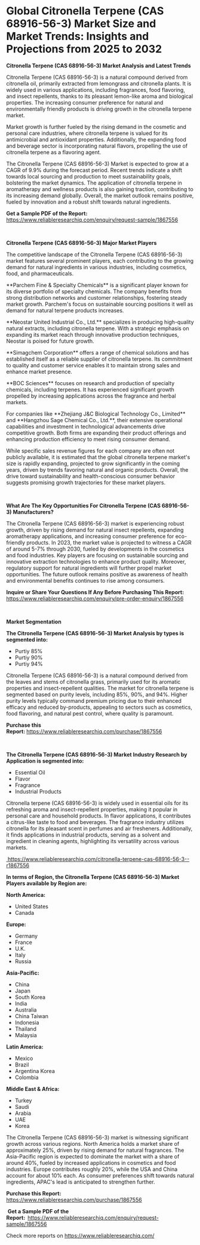 <p><h1>Global Citronella Terpene (CAS 68916-56-3) Market Size and Market Trends: Insights and Projections from 2025 to 2032</h1></p><p><strong>Citronella Terpene (CAS 68916-56-3) Market Analysis and Latest Trends</strong></p>
<p><p>Citronella Terpene (CAS 68916-56-3) is a natural compound derived from citronella oil, primarily extracted from lemongrass and citronella plants. It is widely used in various applications, including fragrances, food flavoring, and insect repellents, thanks to its pleasant lemon-like aroma and biological properties. The increasing consumer preference for natural and environmentally friendly products is driving growth in the citronella terpene market. </p><p>Market growth is further fueled by the rising demand in the cosmetic and personal care industries, where citronella terpene is valued for its antimicrobial and antioxidant properties. Additionally, the expanding food and beverage sector is incorporating natural flavors, propelling the use of citronella terpene as a flavoring agent. </p><p>The Citronella Terpene (CAS 68916-56-3) Market is expected to grow at a CAGR of 9.9% during the forecast period. Recent trends indicate a shift towards local sourcing and production to meet sustainability goals, bolstering the market dynamics. The application of citronella terpene in aromatherapy and wellness products is also gaining traction, contributing to its increasing demand globally. Overall, the market outlook remains positive, fueled by innovation and a robust shift towards natural ingredients.</p></p>
<p><strong>Get a Sample PDF of the Report:&nbsp;</strong> <a href="https://www.reliableresearchiq.com/enquiry/request-sample/1867556?utm_campaign=2313&utm_medium=2&utm_source=Github&utm_content=ia&utm_term=03042025&utm_id=citronella-terpene-cas-68916-56-3">https://www.reliableresearchiq.com/enquiry/request-sample/1867556</a></p>
<p>&nbsp;</p>
<p><strong>Citronella Terpene (CAS 68916-56-3) Major Market Players</strong></p>
<p><p>The competitive landscape of the Citronella Terpene (CAS 68916-56-3) market features several prominent players, each contributing to the growing demand for natural ingredients in various industries, including cosmetics, food, and pharmaceuticals.</p><p>**Parchem Fine & Specialty Chemicals** is a significant player known for its diverse portfolio of specialty chemicals. The company benefits from strong distribution networks and customer relationships, fostering steady market growth. Parchem's focus on sustainable sourcing positions it well as demand for natural terpene products increases.</p><p>**Neostar United Industrial Co., Ltd.** specializes in producing high-quality natural extracts, including citronella terpene. With a strategic emphasis on expanding its market reach through innovative production techniques, Neostar is poised for future growth.</p><p>**Simagchem Corporation** offers a range of chemical solutions and has established itself as a reliable supplier of citronella terpene. Its commitment to quality and customer service enables it to maintain strong sales and enhance market presence.</p><p>**BOC Sciences** focuses on research and production of specialty chemicals, including terpenes. It has experienced significant growth propelled by increasing applications across the fragrance and herbal markets.</p><p>For companies like **Zhejiang J&C Biological Technology Co., Limited** and **Hangzhou Sage Chemical Co., Ltd.**, their extensive operational capabilities and investment in technological advancements drive competitive growth. Both firms are expanding their product offerings and enhancing production efficiency to meet rising consumer demand.</p><p>While specific sales revenue figures for each company are often not publicly available, it is estimated that the global citronella terpene market's size is rapidly expanding, projected to grow significantly in the coming years, driven by trends favoring natural and organic products. Overall, the drive toward sustainability and health-conscious consumer behavior suggests promising growth trajectories for these market players.</p></p>
<p>&nbsp;</p>
<p><strong>What Are The Key Opportunities For Citronella Terpene (CAS 68916-56-3) Manufacturers?</strong></p>
<p><p>The Citronella Terpene (CAS 68916-56-3) market is experiencing robust growth, driven by rising demand for natural insect repellents, expanding aromatherapy applications, and increasing consumer preference for eco-friendly products. In 2023, the market value is projected to witness a CAGR of around 5-7% through 2030, fueled by developments in the cosmetics and food industries. Key players are focusing on sustainable sourcing and innovative extraction technologies to enhance product quality. Moreover, regulatory support for natural ingredients will further propel market opportunities. The future outlook remains positive as awareness of health and environmental benefits continues to rise among consumers.</p></p>
<p><strong>Inquire or Share Your Questions If Any Before Purchasing This Report:</strong> <a href="https://www.reliableresearchiq.com/enquiry/pre-order-enquiry/1867556?utm_campaign=2313&utm_medium=2&utm_source=Github&utm_content=ia&utm_term=03042025&utm_id=citronella-terpene-cas-68916-56-3">https://www.reliableresearchiq.com/enquiry/pre-order-enquiry/1867556</a></p>
<p>&nbsp;</p>
<p><strong>Market Segmentation</strong></p>
<p><strong>The Citronella Terpene (CAS 68916-56-3) Market Analysis by types is segmented into:</strong></p>
<p><ul><li>Purtiy 85%</li><li>Purtiy 90%</li><li>Purtiy 94%</li></ul></p>
<p><p>Citronella Terpene (CAS 68916-56-3) is a natural compound derived from the leaves and stems of citronella grass, primarily used for its aromatic properties and insect-repellent qualities. The market for citronella terpene is segmented based on purity levels, including 85%, 90%, and 94%. Higher purity levels typically command premium pricing due to their enhanced efficacy and reduced by-products, appealing to sectors such as cosmetics, food flavoring, and natural pest control, where quality is paramount.</p></p>
<p><strong>Purchase this Report:&nbsp;</strong><a href="https://www.reliableresearchiq.com/purchase/1867556?utm_campaign=2313&utm_medium=2&utm_source=Github&utm_content=ia&utm_term=03042025&utm_id=citronella-terpene-cas-68916-56-3">https://www.reliableresearchiq.com/purchase/1867556</a></p>
<p>&nbsp;</p>
<p><strong>The Citronella Terpene (CAS 68916-56-3) Market Industry Research by Application is segmented into:</strong></p>
<p><ul><li>Essential Oil</li><li>Flavor</li><li>Fragrance</li><li>Industrial Products</li></ul></p>
<p><p>Citronella terpene (CAS 68916-56-3) is widely used in essential oils for its refreshing aroma and insect-repellent properties, making it popular in personal care and household products. In flavor applications, it contributes a citrus-like taste to food and beverages. The fragrance industry utilizes citronella for its pleasant scent in perfumes and air fresheners. Additionally, it finds applications in industrial products, serving as a solvent and ingredient in cleaning agents, highlighting its versatility across various markets.</p></p>
<p><a href="https://www.reliableresearchiq.com/citronella-terpene-cas-68916-56-3--r1867556?utm_campaign=2313&utm_medium=2&utm_source=Github&utm_content=ia&utm_term=03042025&utm_id=citronella-terpene-cas-68916-56-3">&nbsp;https://www.reliableresearchiq.com/citronella-terpene-cas-68916-56-3--r1867556</a></p>
<p><strong>In terms of Region, the Citronella Terpene (CAS 68916-56-3) Market Players available by Region are:</strong></p>
<p>
    <p> <strong> North America: </strong>
        <ul>
            <li>United States</li>
            <li>Canada</li>
        </ul>
        </p> 
    <p> <strong> Europe: </strong>
        <ul>
            <li>Germany</li>
            <li>France</li>
            <li>U.K.</li>
            <li>Italy</li>
            <li>Russia</li>
        </ul>
        </p> 
    <p> <strong> Asia-Pacific: </strong>
        <ul>
            <li>China</li>
            <li>Japan</li>
            <li>South Korea</li>
            <li>India</li>
            <li>Australia</li>
            <li>China Taiwan</li>
            <li>Indonesia</li>
            <li>Thailand</li>
            <li>Malaysia</li>
        </ul>
        </p> 
    <p> <strong> Latin America: </strong>
        <ul>
            <li>Mexico</li>
            <li>Brazil</li>
            <li>Argentina Korea</li>
            <li>Colombia</li>
        </ul>
        </p> 
    <p> <strong> Middle East & Africa: </strong>
        <ul>
            <li>Turkey</li>
            <li>Saudi</li>
            <li>Arabia</li>
            <li>UAE</li>
            <li>Korea</li>
        </ul>
    </p>
    </p>
<p><p>The Citronella Terpene (CAS 68916-56-3) market is witnessing significant growth across various regions. North America holds a market share of approximately 25%, driven by rising demand for natural fragrances. The Asia-Pacific region is expected to dominate the market with a share of around 40%, fueled by increased applications in cosmetics and food industries. Europe contributes roughly 20%, while the USA and China account for about 10% each. As consumer preferences shift towards natural ingredients, APAC's lead is anticipated to strengthen further.</p></p>
<p><strong>Purchase this Report: </strong><a href="https://www.reliableresearchiq.com/purchase/1867556?utm_campaign=2313&utm_medium=2&utm_source=Github&utm_content=ia&utm_term=03042025&utm_id=citronella-terpene-cas-68916-56-3">https://www.reliableresearchiq.com/purchase/1867556</a></p>
<p>&nbsp;<strong>Get a Sample PDF of the Report:&nbsp;&nbsp;</strong><a href="https://www.reliableresearchiq.com/enquiry/request-sample/1867556?utm_campaign=2313&utm_medium=2&utm_source=Github&utm_content=ia&utm_term=03042025&utm_id=citronella-terpene-cas-68916-56-3">https://www.reliableresearchiq.com/enquiry/request-sample/1867556</a></p>
<p><strong></strong></p>
<p>Check more reports on <a href="https://www.reliableresearchiq.com/?utm_campaign=2313&utm_medium=2&utm_source=Github&utm_content=ia&utm_term=03042025&utm_id=citronella-terpene-cas-68916-56-3">https://www.reliableresearchiq.com/</a></p>